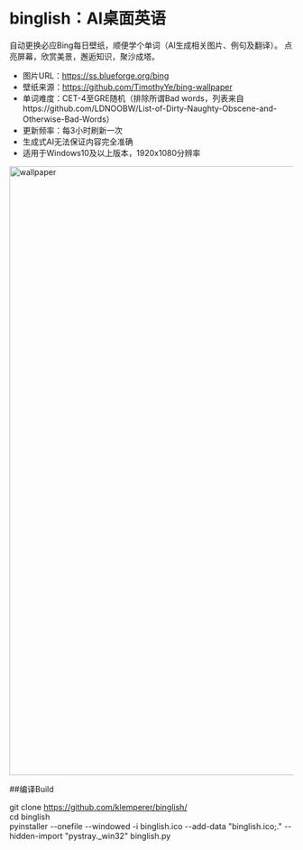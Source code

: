 # binglish：AI桌面英语
自动更换必应Bing每日壁纸，顺便学个单词（AI生成相关图片、例句及翻译）。
点亮屏幕，欣赏美景，邂逅知识，聚沙成塔。
- 图片URL：https://ss.blueforge.org/bing
- 壁纸来源：https://github.com/TimothyYe/bing-wallpaper
- 单词难度：CET-4至GRE随机（排除所谓Bad words，列表来自https://github.com/LDNOOBW/List-of-Dirty-Naughty-Obscene-and-Otherwise-Bad-Words）
- 更新频率：每3小时刷新一次
- 生成式AI无法保证内容完全准确
- 适用于Windows10及以上版本，1920x1080分辨率
<img width="1920" height="1080" alt="wallpaper" src="https://github.com/user-attachments/assets/6baf27da-3aea-4e61-a130-0b93aeefd5ed" />


##编译Build

git clone https://github.com/klemperer/binglish/    
cd binglish    
pyinstaller --onefile --windowed -i binglish.ico --add-data "binglish.ico;." --hidden-import "pystray._win32" binglish.py
